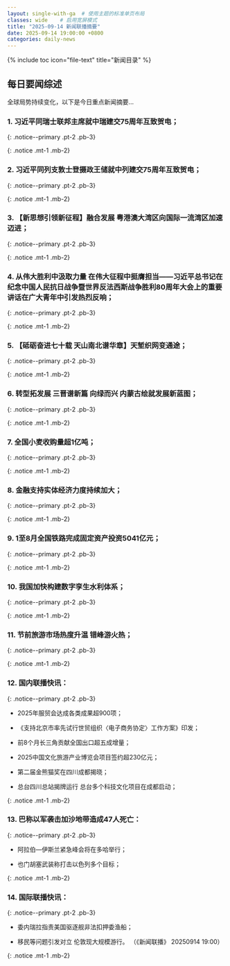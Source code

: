 ```yaml
---
layout: single-with-ga  # 使用主题的标准单页布局
classes: wide    # 启用宽屏模式
title: "2025-09-14 新闻联播摘要"
date: 2025-09-14 19:00:00 +0800
categories: daily-news
---
```


{% include toc icon="file-text" title="新闻目录" %}
   
## 每日要闻综述

全球局势持续变化，以下是今日重点新闻摘要...

### 1. 习近平同瑞士联邦主席就中瑞建交75周年互致贺电； 

{: .notice--primary .pt-2 .pb-3}

{: .notice .mt-1 .mb-2}

### 2. 习近平同列支敦士登摄政王储就中列建交75周年互致贺电； 

{: .notice--primary .pt-2 .pb-3}

{: .notice .mt-1 .mb-2}

### 3. 【新思想引领新征程】融合发展 粤港澳大湾区向国际一流湾区加速迈进； 

{: .notice--primary .pt-2 .pb-3}

{: .notice .mt-1 .mb-2}

### 4. 从伟大胜利中汲取力量 在伟大征程中挺膺担当——习近平总书记在纪念中国人民抗日战争暨世界反法西斯战争胜利80周年大会上的重要讲话在广大青年中引发热烈反响； 

{: .notice--primary .pt-2 .pb-3}

{: .notice .mt-1 .mb-2}

### 5. 【砥砺奋进七十载 天山南北谱华章】天堑织网变通途； 

{: .notice--primary .pt-2 .pb-3}

{: .notice .mt-1 .mb-2}

### 6. 转型拓发展 三晋谱新篇 向绿而兴 内蒙古绘就发展新蓝图； 

{: .notice--primary .pt-2 .pb-3}

{: .notice .mt-1 .mb-2}

### 7. 全国小麦收购量超1亿吨； 

{: .notice--primary .pt-2 .pb-3}

{: .notice .mt-1 .mb-2}

### 8. 金融支持实体经济力度持续加大； 

{: .notice--primary .pt-2 .pb-3}

{: .notice .mt-1 .mb-2}

### 9. 1至8月全国铁路完成固定资产投资5041亿元； 

{: .notice--primary .pt-2 .pb-3}

{: .notice .mt-1 .mb-2}

### 10. 我国加快构建数字孪生水利体系； 

{: .notice--primary .pt-2 .pb-3}

{: .notice .mt-1 .mb-2}

### 11. 节前旅游市场热度升温 错峰游火热； 

{: .notice--primary .pt-2 .pb-3}

{: .notice .mt-1 .mb-2}

### 12. 国内联播快讯： 

{: .notice--primary .pt-2 .pb-3}

- 2025年服贸会达成各类成果超900项；

- 《支持北京市率先试行世贸组织〈电子商务协定〉工作方案》印发；

- 前8个月长三角贡献全国出口超五成增量；

- 2025中国文化旅游产业博览会项目签约超230亿元；

- 第二届金熊猫奖在四川成都揭晓；

- 总台四川总站揭牌运行 总台多个科技文化项目在成都启动；

{: .notice .mt-1 .mb-2}

### 13. 巴称以军袭击加沙地带造成47人死亡： 

{: .notice--primary .pt-2 .pb-3}

- 阿拉伯—伊斯兰紧急峰会将在多哈举行；

- 也门胡塞武装称打击以色列多个目标；

{: .notice .mt-1 .mb-2}

### 14. 国际联播快讯： 

{: .notice--primary .pt-2 .pb-3}

- 委内瑞拉指责美国驱逐舰非法扣押委渔船；

- 移民等问题引发对立 伦敦现大规模游行。 （《新闻联播》 20250914 19:00）

{: .notice .mt-1 .mb-2}